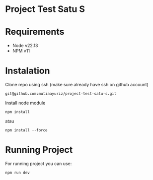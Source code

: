 
# Project Test Satu S

Requirements
============
* Node v22.13
* NPM v11

Instalation
============

Clone repo using ssh (make sure already have ssh on github account)

    git@github.com:mutiaayuriz/project-test-satu-s.git

Install node module

    npm install

atau 

    npm install --force


Running Project
============

For running project you can use:

    npm run dev

